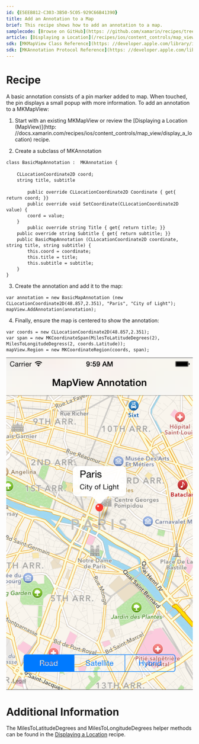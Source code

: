 ```yaml
---
id: {E5EEB812-C303-3B50-5C05-929C66B41390}
title: Add an Annotation to a Map
brief: This recipe shows how to add an annotation to a map.
samplecode: [Browse on GitHub](https: //github.com/xamarin/recipes/tree/master/ios/content_controls/map_view/add_an_annotation_to_a_map)
article: [Displaying a Location](/recipes/ios/content_controls/map_view/display_device_location)
sdk: [MKMapView Class Reference](https: //developer.apple.com/library/ios/#documentation/MapKit/Reference/MKMapView_Class/MKMapView/MKMapView.html)
sdk: [MKAnnotation Protocol Reference](https: //developer.apple.com/library/ios/documentation/MapKit/Reference/MKAnnotation_Protocol/)
---
```


<a name="Recipe" class="injected"></a>


# Recipe

A basic annotation consists of a pin marker added to map. When touched, the
pin displays a small popup with more information. To add an annotation to a
MKMapView: 

1. Start with an existing MKMapView or review the  [Displaying a Location (MapView)](http: //docs.xamarin.com/recipes/ios/content_controls/map_view/display_a_location) recipe.

<ol start="2">
	<li>Create a subclass of MKAnnotation</li>
</ol>


```
class BasicMapAnnotation :  MKAnnotation {

    CLLocationCoordinate2D coord;
    string title, subtitle

		public override CLLocationCoordinate2D Coordinate { get{ return coord; }}
		public override void SetCoordinate(CLLocationCoordinate2D value) {
        coord = value;
    }
		public override string Title { get{ return title; }}
    public override string Subtitle { get{ return subtitle; }}
    public BasicMapAnnotation (CLLocationCoordinate2D coordinate, string title, string subtitle) {
        this.coord = coordinate;
        this.title = title;
        this.subtitle = subtitle;
    }
}
```

<ol start="3">
	<li>Create the annotation and add it to the map:  </li>
</ol>


```
var annotation = new BasicMapAnnotation (new CLLocationCoordinate2D(48.857,2.351), "Paris", "City of Light");
mapView.AddAnnotation(annotation);
```

<ol start="4">
	<li>Finally, ensure the map is centered to show the annotation: </li>
</ol>


```
var coords = new CLLocationCoordinate2D(48.857,2.351);
var span = new MKCoordinateSpan(MilesToLatitudeDegrees(2), MilesToLongitudeDegress(2, coords.Latitude));
mapView.Region = new MKCoordinateRegion(coords, span);
```

 ![](Images/MapAnnotation.png)

 <a name="Additional_Information" class="injected"></a>


# Additional Information

The MilesToLatitudeDegrees and MilesToLongitudeDegrees helper methods can be
found in the [Displaying a Location](/recipes/ios/content_controls/map_view/display_device_location) recipe.
